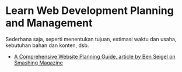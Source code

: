 # Learn Web Development Planning and Management

Sederhana saja, seperti menentukan tujuan, estimasi waktu dan usaha, kebutuhan bahan dan konten, dsb.

- [A Comprehensive Website Planning Guide, article by Ben Seigel on Smashing Magazine](https://www.smashingmagazine.com/2011/06/a-comprehensive-website-planning-guide)

